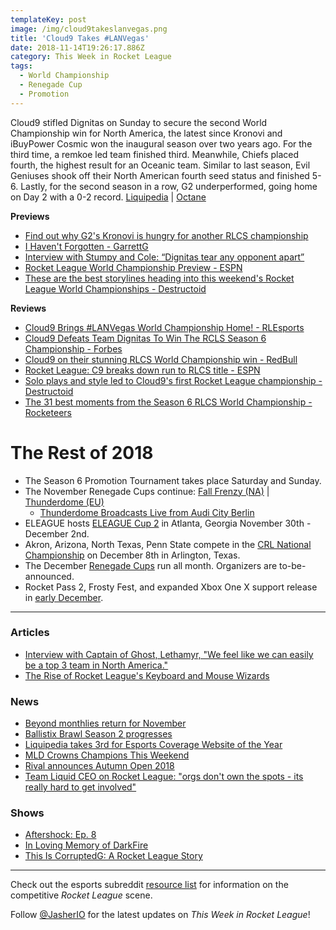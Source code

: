 ```yaml
---
templateKey: post
image: /img/cloud9takeslanvegas.png
title: 'Cloud9 Takes #LANVegas'
date: 2018-11-14T19:26:17.886Z
category: This Week in Rocket League
tags:
  - World Championship
  - Renegade Cup
  - Promotion
---
```

Cloud9 stifled Dignitas on Sunday to secure the second World Championship win for North America, the latest since Kronovi and iBuyPower Cosmic won the inaugural season over two years ago. For the third time, a remkoe led team finished third. Meanwhile, Chiefs placed fourth, the highest result for an Oceanic team. Similar to last season, Evil Geniuses shook off their North American fourth seed status and finished 5-6. Lastly, for the second season in a row, G2 underperformed, going home on Day 2 with a 0-2 record. [Liquipedia](https://liquipedia.net/rocketleague/Rocket_League_Championship_Series/Season_6) | [Octane](https://octane.gg/event/rlcs-season-six-world-championship)

**Previews**

* [Find out why G2's Kronovi is hungry for another RLCS championship](https://www.redbull.com/int-en/g2-esports-cameron-kronovi-bills-rlcs-interview)
* [I Haven't Forgotten - GarrettG](https://www.theplayerslobby.com/3082/i-havent-forgotten-garrettg-rocket-league-rlcs-nrg/#.rn60blu5ih)
* [Interview with Stumpy and Cole: “Dignitas tear any opponent apart”](https://rocketeers.gg/interview-stumpy-and-cole-las-vegas-world-championship/)
* [Rocket League World Championship Preview - ESPN](http://www.espn.com/esports/story/_/id/25216810/rocket-league-world-championship-preview)
* [These are the best storylines heading into this weekend's Rocket League World Championships - Destructoid](https://www.destructoid.com/these-are-the-best-storylines-heading-into-this-weekend-s-rocket-league-world-championships-530053.phtml?utm_source=dlvr.it&utm_medium=twitter)

**Reviews**

* [Cloud9 Brings #LANVegas World Championship Home! - RLEsports](https://www.rocketleagueesports.com/news/cloud9-brings-lanvegas-world-championship-home/)
* [Cloud9 Defeats Team Dignitas To Win The RCLS Season 6 Championship - Forbes](https://www.forbes.com/sites/maxthielmeyer/2018/11/11/cloud9-defeats-team-dignitas-to-win-the-rcls-season-6-championship/?utm_source=TWITTER&utm_medium=social&utm_content=1892689131&utm_campaign=sprinklrForbesGamesTwitter#435937b5b4d1)
* [Cloud9 on their stunning RLCS World Championship win - RedBull](https://www.redbull.com/int-en/cloud9-rlcs-champions-interview?linkId=59571830)
* [Rocket League: C9 breaks down run to RLCS title - ESPN](http://www.espn.com/esports/story/_/id/25258898/cloud9-breaks-run-rocket-league-championship-series-title)
* [Solo plays and style led to Cloud9's first Rocket League championship - Destructoid](https://www.destructoid.com/solo-plays-and-style-led-to-cloud9-s-first-rocket-league-championship-530908.phtml?utm_source=dlvr.it&utm_medium=twitter)
* [The 31 best moments from the Season 6 RLCS World Championship - Rocketeers](https://rocketeers.gg/best-moments-from-season-6-rlcs-world-championship/)

# The Rest of 2018

* The Season 6 Promotion Tournament takes place Saturday and Sunday.
* The November Renegade Cups continue: [Fall Frenzy (NA)](https://smash.gg/tournament/fall-frenzy/events) | [Thunderdome (EU)](https://smash.gg/tournament/rocketeers-thunderdome/events)
  * [Thunderdome Broadcasts Live from Audi City Berlin](https://rocketeers.gg/rocketeers-thunderdome-finals-come-to-audi-city-berlin/)
* ELEAGUE hosts [ELEAGUE Cup 2](https://www.eleague.com/rocketleague-2018/news/eleague-cup-rocket-league-2018) in Atlanta, Georgia November 30th - December 2nd. 
* Akron, Arizona, North Texas, Penn State compete in the [CRL National Championship](https://www.rocketleagueesports.com/news/crl-national-championship-tickets-on-sale-now-/) on December 8th in Arlington, Texas. 
* The December [Renegade Cups](https://www.rocketleagueesports.com/news/faq---renegade-cup/) run all month. Organizers are to-be-announced.
* Rocket Pass 2, Frosty Fest, and expanded Xbox One X support release in [early December](https://www.rocketleague.com/news/rocket-league-roadmap-fall-2018/).

---

### Articles

* [Interview with Captain of Ghost, Lethamyr, "We feel like we can easily be a top 3 team in North America."](http://team-dignitas.net/articles/blogs/rocket-league/13094/interview-with-lethamyr)
* [The Rise of Rocket League's Keyboard and Mouse Wizards](https://www.redbull.com/int-en/rocket-league-behind-the-keyboard-mouse-players)

### News

* [Beyond monthlies return for November](https://twitter.com/TeamBeyondnet/status/1062060556117516290)
* [Ballistix Brawl Season 2 progresses](https://smash.gg/tournament/ballistix-brawl-rocket-league-season-2/details)
* [Liquipedia takes 3rd for Esports Coverage Website of the Year](https://www.reddit.com/r/RocketLeagueEsports/comments/9wjn98/liquipedia_takes_3rd_for_esports_coverage_website/)
* [MLD Crowns Champions This Weekend](https://twitter.com/MLDoubles/status/1059449745817722880)
* [Rival announces Autumn Open 2018](https://twitter.com/RivalEsportsGG/status/1062454114246934528)
* [Team Liquid CEO on Rocket League: "orgs don't own the spots - its really hard to get involved"](https://twitter.com/LiQuiD112/status/1061045393440464896)

### Shows

* [Aftershock: Ep. 8](https://www.youtube.com/watch?v=A4BOgn1FNN8)
* [In Loving Memory of DarkFire](https://www.youtube.com/watch?v=UA8ihqHyclg)
* [This Is CorruptedG: A Rocket League Story](https://www.youtube.com/watch?v=J9bvqUTNXb0)

---

Check out the esports subreddit [resource list](https://www.reddit.com/r/RocketLeagueEsports/wiki/links) for information on the competitive *Rocket League* scene.

Follow [@JasherIO](https://twitter.com/JasherIO) for the latest updates on *This Week in Rocket League*!
